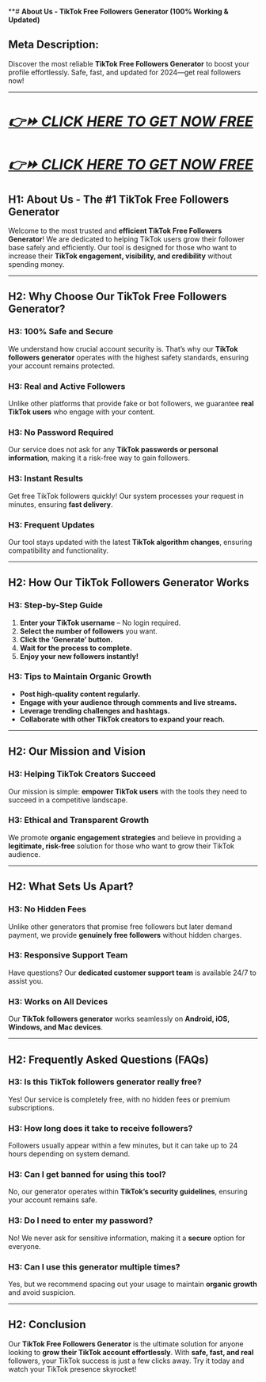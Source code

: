 **# **About Us - TikTok Free Followers Generator (100% Working & Updated)**

## **Meta Description:**
Discover the most reliable **TikTok Free Followers Generator** to boost your profile effortlessly. Safe, fast, and updated for 2024—get real followers now!

---
# ***[👉⏩ CLICK HERE TO GET NOW FREE](https://rosofferzone.com/tiktok/)***

# ***[👉⏩ CLICK HERE TO GET NOW FREE](https://rosofferzone.com/tiktok/)***


## **H1: About Us - The #1 TikTok Free Followers Generator**

Welcome to the most trusted and **efficient TikTok Free Followers Generator**! We are dedicated to helping TikTok users grow their follower base safely and efficiently. Our tool is designed for those who want to increase their **TikTok engagement, visibility, and credibility** without spending money.

---

## **H2: Why Choose Our TikTok Free Followers Generator?**

### **H3: 100% Safe and Secure**
We understand how crucial account security is. That’s why our **TikTok followers generator** operates with the highest safety standards, ensuring your account remains protected.

### **H3: Real and Active Followers**
Unlike other platforms that provide fake or bot followers, we guarantee **real TikTok users** who engage with your content.

### **H3: No Password Required**
Our service does not ask for any **TikTok passwords or personal information**, making it a risk-free way to gain followers.

### **H3: Instant Results**
Get free TikTok followers quickly! Our system processes your request in minutes, ensuring **fast delivery**.

### **H3: Frequent Updates**
Our tool stays updated with the latest **TikTok algorithm changes**, ensuring compatibility and functionality.

---

## **H2: How Our TikTok Followers Generator Works**

### **H3: Step-by-Step Guide**
1. **Enter your TikTok username** – No login required.
2. **Select the number of followers** you want.
3. **Click the ‘Generate’ button.**
4. **Wait for the process to complete.**
5. **Enjoy your new followers instantly!**

### **H3: Tips to Maintain Organic Growth**
- **Post high-quality content regularly.**
- **Engage with your audience through comments and live streams.**
- **Leverage trending challenges and hashtags.**
- **Collaborate with other TikTok creators to expand your reach.**

---

## **H2: Our Mission and Vision**

### **H3: Helping TikTok Creators Succeed**
Our mission is simple: **empower TikTok users** with the tools they need to succeed in a competitive landscape.

### **H3: Ethical and Transparent Growth**
We promote **organic engagement strategies** and believe in providing a **legitimate, risk-free** solution for those who want to grow their TikTok audience.

---

## **H2: What Sets Us Apart?**

### **H3: No Hidden Fees**
Unlike other generators that promise free followers but later demand payment, we provide **genuinely free followers** without hidden charges.

### **H3: Responsive Support Team**
Have questions? Our **dedicated customer support team** is available 24/7 to assist you.

### **H3: Works on All Devices**
Our **TikTok followers generator** works seamlessly on **Android, iOS, Windows, and Mac devices**.

---

## **H2: Frequently Asked Questions (FAQs)**

### **H3: Is this TikTok followers generator really free?**
Yes! Our service is completely free, with no hidden fees or premium subscriptions.

### **H3: How long does it take to receive followers?**
Followers usually appear within a few minutes, but it can take up to 24 hours depending on system demand.

### **H3: Can I get banned for using this tool?**
No, our generator operates within **TikTok’s security guidelines**, ensuring your account remains safe.

### **H3: Do I need to enter my password?**
No! We never ask for sensitive information, making it a **secure** option for everyone.

### **H3: Can I use this generator multiple times?**
Yes, but we recommend spacing out your usage to maintain **organic growth** and avoid suspicion.

---

## **H2: Conclusion**

Our **TikTok Free Followers Generator** is the ultimate solution for anyone looking to **grow their TikTok account effortlessly**. With **safe, fast, and real** followers, your TikTok success is just a few clicks away. Try it today and watch your TikTok presence skyrocket!

